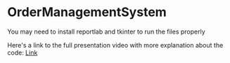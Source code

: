 # OrderManagementSystem

You may need to install reportlab and tkinter to run the files properly

Here's a link to the full presentation video with more explanation about the code: [Link](https://youtu.be/-D3IB3AtV38)
